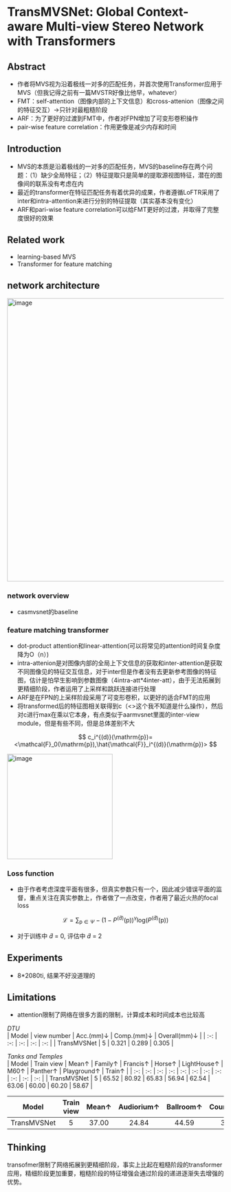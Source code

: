 # TransMVSNet: Global Context-aware Multi-view Stereo Network with Transformers

## Abstract
- 作者将MVS视为沿着极线一对多的匹配任务，并首次使用Transformer应用于MVS（但我记得之前有一篇MVSTR好像比他早，whatever）
- FMT：self-attention（图像内部的上下文信息）和cross-attenion（图像之间的特征交互）->只针对最粗糙阶段
- ARF：为了更好的过渡到FMT中，作者对FPN增加了可变形卷积操作
- pair-wise feature correlation：作用更像是减少内存和时间

## Introduction

- MVS的本质是沿着极线的一对多的匹配任务，MVS的baseline存在两个问题：（1）缺少全局特征；（2）特征提取只是简单的提取源视图特征，潜在的图像间的联系没有考虑在内
- 最近的transformer在特征匹配任务有着优异的成果，作者遵循LoFTR采用了inter和intra-attention来进行分别的特征提取（其实基本没有变化）
- ARF和pari-wise feature correlation可以给FMT更好的过渡，并取得了完整度很好的效果

## Related work
- learning-based MVS
- Transformer for feature matching

## network architecture

<img width="659" alt="image" src="https://github.com/elleryw0518/MVS/assets/101634608/4dbf8831-eb1c-4d65-ae92-444548fd1988">

### network overview 
- casmvsnet的baseline

### feature matching transformer

- dot-product attention和linear-attention(可以将常见的attention时间复杂度降为O（n）)
- intra-attenion是对图像内部的全局上下文信息的获取和inter-attention是获取不同图像见的特征交互信息，对于inter但是作者没有去更新参考图像的特征图，估计是怕早生影响到参数图像（4intra-att*4inter-att），由于无法拓展到更精细阶段，作者运用了上采样和跳跃连接进行处理
- ARF是在FPN的上采样阶段采用了可变形卷积，以更好的适合FMT的应用
- 将transformed后的特征图相关联得到c（<>这个我不知道是什么操作），然后对c进行max在乘以它本身，有点类似于aarmvsnet里面的inter-view module，但是有些不同，但是总体差别不大

$$
c_i^{(d)}(\mathrm{p})=<\mathcal{F}_0(\mathrm{p}),\hat{\mathcal{F}}_i^{(d)}(\mathrm{p})>
$$

<img width="245" alt="image" src="https://github.com/elleryw0518/MVS/assets/101634608/20224dc7-3b1e-4157-9e7c-604978805942">

### Loss function
- 由于作者考虑深度平面有很多，但真实参数只有一个，因此减少错误平面的监督，重点关注在真实参数上，作者做了一点改变，作者用了最近火热的focal loss

$$
\mathcal{L}=\sum_{\mathrm{p}\in \Psi}-(1-P^{(\tilde{d})}(\mathrm{p}))^{\gamma}\mathrm{log} (P^{(\tilde{d})}(\mathrm{p}))
$$
- 对于训练中 $\tilde{d}$ = 0, 评估中 $\tilde{d}$ = 2

## Experiments
- 8*2080ti, 结果不好没道理的

## Limitations
- attention限制了网络在很多方面的限制，计算成本和时间成本也比较高

*DTU*  
| Model | view number | Acc.(mm)↓ | Comp.(mm)↓ | Overall(mm)↓ |
| :-: | :-: | :-: | :-: | :-: |
| TransMVSNet | 5 | 0.321 | 0.289 | 0.305 |

*Tanks and Temples*  
| Model | Train view | Mean↑ | Family↑ | Francis↑ | Horse↑ | LightHouse↑ | M60↑ | Panther↑ | Playground↑ | Train↑ |
| :-: | :-: | :-: | :-: | :-: | :-: | :-: | :-: | :-: | :-: | :-: |
| TransMVSNet | 5 | 65.52 | 80.92 | 65.83 | 56.94 | 62.54 | 63.06 | 60.00 | 60.20 | 58.67 |

| Model | Train view | Mean↑ | Audiorium↑ | Ballroom↑ | Courtroom↑ | Museum↑ | Palace↑ | Temple↑ |
| :-: | :-: | :-: | :-: | :-: | :-: | :-: | :-: | :-: |
| TransMVSNet | 5 | 37.00 | 24.84 | 44.59 | 34.77 | 46.49 | 34.69 | 36.92 |

## Thinking
transofmer限制了网络拓展到更精细阶段，事实上比起在粗糙阶段的transformer应用，精细阶段更加重要，粗糙阶段的特征增强会通过阶段的递进逐渐失去增强的优势。
